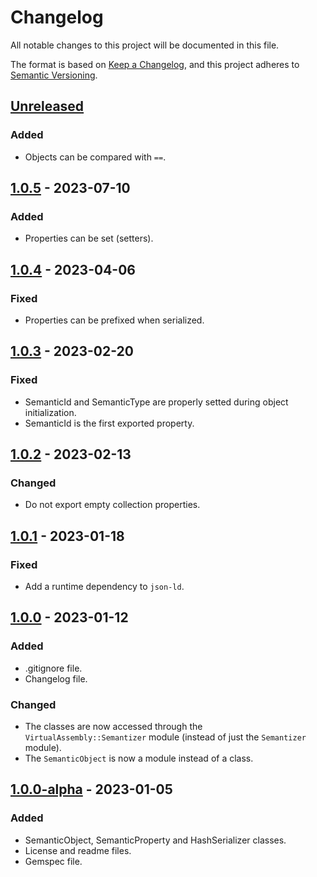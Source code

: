# Changelog

All notable changes to this project will be documented in this file.

The format is based on [Keep a Changelog](https://keepachangelog.com/en/1.0.0/),
and this project adheres to [Semantic Versioning](https://semver.org/spec/v2.0.0.html).

## [Unreleased]

### Added

- Objects can be compared with `==`.

## [1.0.5] - 2023-07-10

### Added

- Properties can be set (setters).

## [1.0.4] - 2023-04-06

### Fixed

- Properties can be prefixed when serialized.

## [1.0.3] - 2023-02-20

### Fixed

- SemanticId and SemanticType are properly setted during object initialization.
- SemanticId is the first exported property.

## [1.0.2] - 2023-02-13

### Changed

- Do not export empty collection properties.

## [1.0.1] - 2023-01-18

### Fixed

- Add a runtime dependency to `json-ld`.

## [1.0.0] - 2023-01-12

### Added

- .gitignore file.
- Changelog file.

### Changed

- The classes are now accessed through the `VirtualAssembly::Semantizer` module (instead of just the `Semantizer` module).
- The `SemanticObject` is now a module instead of a class.

## [1.0.0-alpha] - 2023-01-05

### Added

- SemanticObject, SemanticProperty and HashSerializer classes.
- License and readme files.
- Gemspec file.

[unreleased]: https://github.com/assemblee-virtuelle/semantizer-ruby/compare/v1.0.0...HEAD
[1.0.5]: https://github.com/assemblee-virtuelle/semantizer-ruby/compare/v1.0.4...v1.0.5
[1.0.4]: https://github.com/assemblee-virtuelle/semantizer-ruby/compare/v1.0.3...v1.0.4
[1.0.3]: https://github.com/assemblee-virtuelle/semantizer-ruby/compare/v1.0.2...v1.0.3
[1.0.2]: https://github.com/assemblee-virtuelle/semantizer-ruby/compare/v1.0.1...v1.0.2
[1.0.1]: https://github.com/assemblee-virtuelle/semantizer-ruby/compare/v1.0.0...v1.0.1
[1.0.0]: https://github.com/assemblee-virtuelle/semantizer-ruby/compare/v1.0.0-alpha...v1.0.0
[1.0.0-alpha]: https://github.com/assemblee-virtuelle/semantizer-ruby/releases/tag/v1.0.0-alpha
